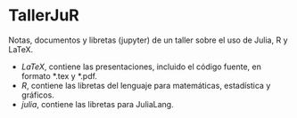 # TallerJuR
Notas, documentos y libretas (jupyter) de un taller sobre el uso de Julia, R y LaTeX. 

* *LaTeX*, contiene las presentaciones, incluido el código fuente, en formato *.tex y *.pdf.
* *R*, contiene las libretas del lenguaje para matemáticas, estadística y gráficos.
* *julia*, contiene las libretas para JuliaLang.

